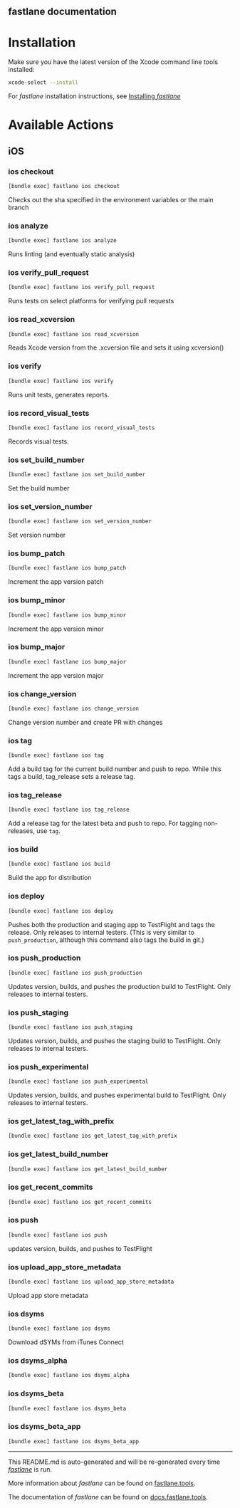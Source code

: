 fastlane documentation
----

# Installation

Make sure you have the latest version of the Xcode command line tools installed:

```sh
xcode-select --install
```

For _fastlane_ installation instructions, see [Installing _fastlane_](https://docs.fastlane.tools/#installing-fastlane)

# Available Actions

## iOS

### ios checkout

```sh
[bundle exec] fastlane ios checkout
```

Checks out the sha specified in the environment variables or the main branch

### ios analyze

```sh
[bundle exec] fastlane ios analyze
```

Runs linting (and eventually static analysis)

### ios verify_pull_request

```sh
[bundle exec] fastlane ios verify_pull_request
```

Runs tests on select platforms for verifying pull requests

### ios read_xcversion

```sh
[bundle exec] fastlane ios read_xcversion
```

Reads Xcode version from the .xcversion file and sets it using xcversion()

### ios verify

```sh
[bundle exec] fastlane ios verify
```

Runs unit tests, generates reports.

### ios record_visual_tests

```sh
[bundle exec] fastlane ios record_visual_tests
```

Records visual tests.

### ios set_build_number

```sh
[bundle exec] fastlane ios set_build_number
```

Set the build number

### ios set_version_number

```sh
[bundle exec] fastlane ios set_version_number
```

Set version number

### ios bump_patch

```sh
[bundle exec] fastlane ios bump_patch
```

Increment the app version patch

### ios bump_minor

```sh
[bundle exec] fastlane ios bump_minor
```

Increment the app version minor

### ios bump_major

```sh
[bundle exec] fastlane ios bump_major
```

Increment the app version major

### ios change_version

```sh
[bundle exec] fastlane ios change_version
```

Change version number and create PR with changes

### ios tag

```sh
[bundle exec] fastlane ios tag
```

Add a build tag for the current build number and push to repo. While this tags a build, tag_release sets a release tag.

### ios tag_release

```sh
[bundle exec] fastlane ios tag_release
```

Add a release tag for the latest beta and push to repo. For tagging non-releases, use `tag`.

### ios build

```sh
[bundle exec] fastlane ios build
```

Build the app for distribution

### ios deploy

```sh
[bundle exec] fastlane ios deploy
```

Pushes both the production and staging app to TestFlight and tags the release. Only releases to internal testers. (This is very similar to `push_production`, although this command also tags the build in git.)

### ios push_production

```sh
[bundle exec] fastlane ios push_production
```

Updates version, builds, and pushes the production build to TestFlight. Only releases to internal testers.

### ios push_staging

```sh
[bundle exec] fastlane ios push_staging
```

Updates version, builds, and pushes the staging build to TestFlight. Only releases to internal testers.

### ios push_experimental

```sh
[bundle exec] fastlane ios push_experimental
```

Updates version, builds, and pushes experimental build to TestFlight. Only releases to internal testers.

### ios get_latest_tag_with_prefix

```sh
[bundle exec] fastlane ios get_latest_tag_with_prefix
```



### ios get_latest_build_number

```sh
[bundle exec] fastlane ios get_latest_build_number
```



### ios get_recent_commits

```sh
[bundle exec] fastlane ios get_recent_commits
```



### ios push

```sh
[bundle exec] fastlane ios push
```

updates version, builds, and pushes to TestFlight

### ios upload_app_store_metadata

```sh
[bundle exec] fastlane ios upload_app_store_metadata
```

Upload app store metadata

### ios dsyms

```sh
[bundle exec] fastlane ios dsyms
```

Download dSYMs from iTunes Connect

### ios dsyms_alpha

```sh
[bundle exec] fastlane ios dsyms_alpha
```



### ios dsyms_beta

```sh
[bundle exec] fastlane ios dsyms_beta
```



### ios dsyms_beta_app

```sh
[bundle exec] fastlane ios dsyms_beta_app
```



----

This README.md is auto-generated and will be re-generated every time [_fastlane_](https://fastlane.tools) is run.

More information about _fastlane_ can be found on [fastlane.tools](https://fastlane.tools).

The documentation of _fastlane_ can be found on [docs.fastlane.tools](https://docs.fastlane.tools).
